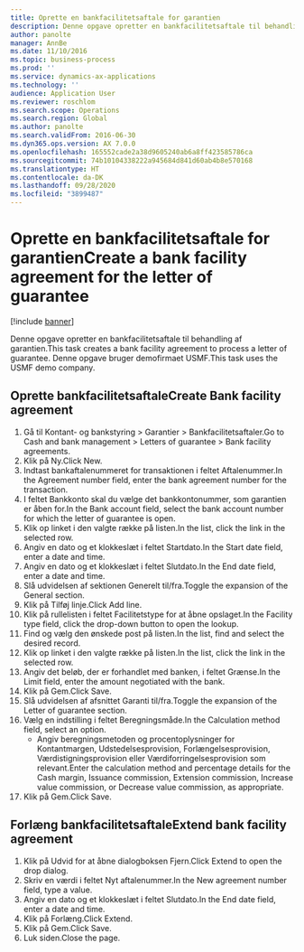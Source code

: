 ```yaml
---
title: Oprette en bankfacilitetsaftale for garantien
description: Denne opgave opretter en bankfacilitetsaftale til behandling af garantien.
author: panolte
manager: AnnBe
ms.date: 11/10/2016
ms.topic: business-process
ms.prod: ''
ms.service: dynamics-ax-applications
ms.technology: ''
audience: Application User
ms.reviewer: roschlom
ms.search.scope: Operations
ms.search.region: Global
ms.author: panolte
ms.search.validFrom: 2016-06-30
ms.dyn365.ops.version: AX 7.0.0
ms.openlocfilehash: 165552cade2a38d9605240ab6a8ff423585786ca
ms.sourcegitcommit: 74b10104338222a945684d841d60ab4b8e570168
ms.translationtype: HT
ms.contentlocale: da-DK
ms.lasthandoff: 09/28/2020
ms.locfileid: "3899487"
---
```

# <a name="create-a-bank-facility-agreement-for-the-letter-of-guarantee"></a><span data-ttu-id="341e6-103">Oprette en bankfacilitetsaftale for garantien</span><span class="sxs-lookup"><span data-stu-id="341e6-103">Create a bank facility agreement for the letter of guarantee</span></span>

[!include [banner](../../includes/banner.md)]

<span data-ttu-id="341e6-104">Denne opgave opretter en bankfacilitetsaftale til behandling af garantien.</span><span class="sxs-lookup"><span data-stu-id="341e6-104">This task creates a bank facility agreement to process a letter of guarantee.</span></span> <span data-ttu-id="341e6-105">Denne opgave bruger demofirmaet USMF.</span><span class="sxs-lookup"><span data-stu-id="341e6-105">This task uses the USMF demo company.</span></span> 


## <a name="create-bank-facility-agreement"></a><span data-ttu-id="341e6-106">Oprette bankfacilitetsaftale</span><span class="sxs-lookup"><span data-stu-id="341e6-106">Create Bank facility agreement</span></span>
1. <span data-ttu-id="341e6-107">Gå til Kontant- og bankstyring > Garantier > Bankfacilitetsaftaler.</span><span class="sxs-lookup"><span data-stu-id="341e6-107">Go to Cash and bank management > Letters of guarantee > Bank facility agreements.</span></span>
2. <span data-ttu-id="341e6-108">Klik på Ny.</span><span class="sxs-lookup"><span data-stu-id="341e6-108">Click New.</span></span>
3. <span data-ttu-id="341e6-109">Indtast bankaftalenummeret for transaktionen i feltet Aftalenummer.</span><span class="sxs-lookup"><span data-stu-id="341e6-109">In the Agreement number field, enter the bank agreement number for the transaction.</span></span>
4. <span data-ttu-id="341e6-110">I feltet Bankkonto skal du vælge det bankkontonummer, som garantien er åben for.</span><span class="sxs-lookup"><span data-stu-id="341e6-110">In the Bank account field, select the bank account number for which the letter of guarantee is open.</span></span> 
5. <span data-ttu-id="341e6-111">Klik op linket i den valgte række på listen.</span><span class="sxs-lookup"><span data-stu-id="341e6-111">In the list, click the link in the selected row.</span></span>
6. <span data-ttu-id="341e6-112">Angiv en dato og et klokkeslæt i feltet Startdato.</span><span class="sxs-lookup"><span data-stu-id="341e6-112">In the Start date field, enter a date and time.</span></span>
7. <span data-ttu-id="341e6-113">Angiv en dato og et klokkeslæt i feltet Slutdato.</span><span class="sxs-lookup"><span data-stu-id="341e6-113">In the End date field, enter a date and time.</span></span>
8. <span data-ttu-id="341e6-114">Slå udvidelsen af sektionen Generelt til/fra.</span><span class="sxs-lookup"><span data-stu-id="341e6-114">Toggle the expansion of the General section.</span></span>
9. <span data-ttu-id="341e6-115">Klik på Tilføj linje.</span><span class="sxs-lookup"><span data-stu-id="341e6-115">Click Add line.</span></span>
10. <span data-ttu-id="341e6-116">Klik på rullelisten i feltet Facilitetstype for at åbne opslaget.</span><span class="sxs-lookup"><span data-stu-id="341e6-116">In the Facility type field, click the drop-down button to open the lookup.</span></span>
11. <span data-ttu-id="341e6-117">Find og vælg den ønskede post på listen.</span><span class="sxs-lookup"><span data-stu-id="341e6-117">In the list, find and select the desired record.</span></span>
12. <span data-ttu-id="341e6-118">Klik op linket i den valgte række på listen.</span><span class="sxs-lookup"><span data-stu-id="341e6-118">In the list, click the link in the selected row.</span></span>
13. <span data-ttu-id="341e6-119">Angiv det beløb, der er forhandlet med banken, i feltet Grænse.</span><span class="sxs-lookup"><span data-stu-id="341e6-119">In the Limit field, enter the amount negotiated with the bank.</span></span>
14. <span data-ttu-id="341e6-120">Klik på Gem.</span><span class="sxs-lookup"><span data-stu-id="341e6-120">Click Save.</span></span>
15. <span data-ttu-id="341e6-121">Slå udvidelsen af afsnittet Garanti til/fra.</span><span class="sxs-lookup"><span data-stu-id="341e6-121">Toggle the expansion of the Letter of guarantee section.</span></span>
16. <span data-ttu-id="341e6-122">Vælg en indstilling i feltet Beregningsmåde.</span><span class="sxs-lookup"><span data-stu-id="341e6-122">In the Calculation method field, select an option.</span></span>
    * <span data-ttu-id="341e6-123">Angiv beregningsmetoden og procentoplysninger for Kontantmargen, Udstedelsesprovision, Forlængelsesprovision, Værdistigningsprovision eller Værdiforringelsesprovision som relevant.</span><span class="sxs-lookup"><span data-stu-id="341e6-123">Enter the calculation method and percentage details for the Cash margin, Issuance commission, Extension commission, Increase value commission, or Decrease value commission, as appropriate.</span></span>   
17. <span data-ttu-id="341e6-124">Klik på Gem.</span><span class="sxs-lookup"><span data-stu-id="341e6-124">Click Save.</span></span>

## <a name="extend-bank-facility-agreement"></a><span data-ttu-id="341e6-125">Forlæng bankfacilitetsaftale</span><span class="sxs-lookup"><span data-stu-id="341e6-125">Extend bank facility agreement</span></span>
1. <span data-ttu-id="341e6-126">Klik på Udvid for at åbne dialogboksen Fjern.</span><span class="sxs-lookup"><span data-stu-id="341e6-126">Click Extend to open the drop dialog.</span></span>
2. <span data-ttu-id="341e6-127">Skriv en værdi i feltet Nyt aftalenummer.</span><span class="sxs-lookup"><span data-stu-id="341e6-127">In the New agreement number field, type a value.</span></span>
3. <span data-ttu-id="341e6-128">Angiv en dato og et klokkeslæt i feltet Slutdato.</span><span class="sxs-lookup"><span data-stu-id="341e6-128">In the End date field, enter a date and time.</span></span>
4. <span data-ttu-id="341e6-129">Klik på Forlæng.</span><span class="sxs-lookup"><span data-stu-id="341e6-129">Click Extend.</span></span>
5. <span data-ttu-id="341e6-130">Klik på Gem.</span><span class="sxs-lookup"><span data-stu-id="341e6-130">Click Save.</span></span>
6. <span data-ttu-id="341e6-131">Luk siden.</span><span class="sxs-lookup"><span data-stu-id="341e6-131">Close the page.</span></span>

